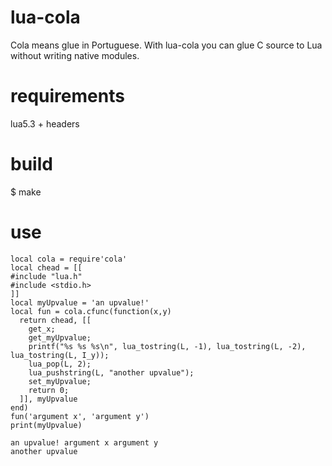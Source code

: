 # lua-cola

Cola means glue in Portuguese. With lua-cola you can glue C source to Lua without writing native modules.

# requirements

lua5.3 + headers

# build

$ make

# use

~~~~
local cola = require'cola'
local chead = [[
#include "lua.h"
#include <stdio.h>
]]
local myUpvalue = 'an upvalue!'
local fun = cola.cfunc(function(x,y)
  return chead, [[
    get_x;
    get_myUpvalue;
    printf("%s %s %s\n", lua_tostring(L, -1), lua_tostring(L, -2), lua_tostring(L, I_y));
    lua_pop(L, 2);
    lua_pushstring(L, "another upvalue");
    set_myUpvalue;
    return 0;
  ]], myUpvalue
end)
fun('argument x', 'argument y')
print(myUpvalue)
~~~~
~~~~
an upvalue! argument x argument y
another upvalue
~~~~
